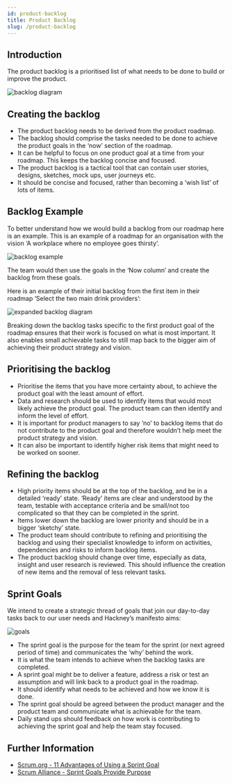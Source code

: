 ```yaml
---
id: product-backlog
title: Product Backlog
slug: /product-backlog
---
```

## Introduction

The product backlog is a prioritised list of what needs to be done to build or improve the product.

![backlog diagram](../docs/images/product-backlog/1.png)

## Creating the backlog

- The product backlog needs to be derived from the product roadmap.
- The backlog should comprise the tasks needed to be done to achieve the product goals in the ‘now’ section of the roadmap.
- It can be helpful to focus on one product goal at a time from your roadmap. This keeps the backlog concise and focused.
- The product backlog is a tactical tool that can contain user stories, designs, sketches, mock ups, user journeys etc.
- It should be concise and focused, rather than becoming a ‘wish list’ of lots of items.

## Backlog Example

To better understand how we would build a backlog from our roadmap here is an example.  This is an example of a roadmap for an organisation with the vision ‘A workplace where no employee goes thirsty’.

![backlog example](../docs/images/product-backlog/2.png)

The team would then use the goals in the ‘Now column’ and create the backlog from these goals.

Here is an example of their initial backlog from the first item in their roadmap ‘Select the two main drink providers’:

![expanded backlog diagram](../docs/images/product-backlog/3.png)

Breaking down the backlog tasks specific to the first product goal of the roadmap ensures that their work is focused on what is most important. It also enables small achievable tasks to still map back to the bigger aim of achieving their product strategy and vision.

## Prioritising the backlog

- Prioritise the items that you have more certainty about, to achieve the product goal with the least amount of effort.
- Data and research should be used to identify items that would most likely achieve the product goal. The product team can then identify and inform the level of effort.
- It is important for product managers to say ‘no’ to backlog items that do not contribute to the product goal and therefore wouldn’t help meet the product strategy and vision.
- It can also be important to identify higher risk items that might need to be worked on sooner.

## Refining the backlog

- High priority items should be at the top of the backlog, and be in a detailed ‘ready’ state.
‘Ready’ items are clear and understood by the team, testable with acceptance criteria and be small/not too complicated so that they can be completed in the sprint.
- Items lower down the backlog are lower priority and should be in a bigger ‘sketchy’ state.
- The product team should contribute to refining and prioritising the backlog and using their specialist knowledge to inform on activities, dependencies and risks to inform backlog items.
- The product backlog should change over time, especially as data, insight and user research is reviewed. This should influence the creation of new items and the removal of less relevant tasks.

## Sprint Goals

We intend to create a strategic thread of goals that join our day-to-day tasks back to our user needs and Hackney’s manifesto aims:

![goals](../docs/images/product-backlog/4.png)

- The sprint goal is the purpose for the team for the sprint (or next agreed period of time) and communicates the ‘why’ behind the work.
- It is what the team intends to achieve when the backlog tasks are completed.
- A sprint goal might be to deliver a feature, address a risk or test an assumption and will link back to a product goal in the roadmap.
- It should identify what needs to be achieved and how we know it is done.
- The sprint goal should be agreed between the product manager and the product team and communicate what is achievable for the team.
- Daily stand ups should feedback on how work is contributing to achieving the sprint goal and help the team stay focused.

## Further Information
- [Scrum.org - 11 Advantages of Using a Sprint Goal](https://www.scrum.org/resources/blog/11-advantages-using-sprint-goal)
- [Scrum Alliance - Sprint Goals Provide Purpose](https://resources.scrumalliance.org/Article/sprint-goals-provide-purpose)
